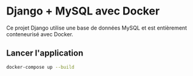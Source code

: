 # Django + MySQL avec Docker

Ce projet Django utilise une base de données MySQL et est entièrement conteneurisé avec Docker.

## Lancer l'application
```bash
docker-compose up --build
